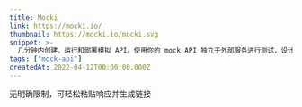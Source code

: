 ```yaml
---
title: Mocki
link: https://mocki.io/
thumbnail: https://mocki.io/mocki.svg
snippet: >-
  几分钟内创建、运行和部署模拟 API。使用你的 mock API 独立于外部服务进行测试，设计 API，并为前端团队消除后端依赖。
tags: ["mock-api"]
createdAt: 2022-04-12T00:00:00.000Z
---
```

无明确限制，可轻松粘贴响应并生成链接
